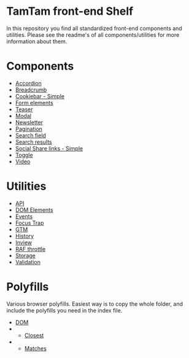 # TamTam front-end Shelf
In this repository you find all standardized front-end components and utilities. Please see the readme's of all components/utilities for more information about them.

# Components
* [Accordion](/components/accordion/README.md)
* [Breadcrumb](/components/breadcrumb/README.md)
* [Cookiebar - Simple](/components/cookiebar/simple/README.md)
* [Form elements](/components/form-elements/README.md)
* [Teaser](/components/teaser/README.md)
* [Modal](/components/modal/README.md)
* [Newsletter](/components/newsletter/simple/README.md)
* [Pagination](/components/pagination/README.md)
* [Search field](/components/search/search-field/README.md)
* [Search results](/components/search/search-results/README.md)
* [Social Share links - Simple](/components/social-share-links/simple/README.md)
* [Toggle](/components/toggle/README.md)
* [Video](/components/video/README.md)

# Utilities
* [API](/utilities/api/README.md)
* [DOM Elements](/utilities/dom-elements/README.md)
* [Events](/utilities/events/README.md)
* [Focus Trap](/utilities/focus-trap/README.md)
* [GTM](/utilities/gtm/README.md)
* [History](/utilities/history-api/README.md)
* [Inview](/utilities/in-view/README.md)
* [RAF throttle](/utilities/raf-throttle/README.md)
* [Storage](/utilities/storage/README.md)
* [Validation](/utilities/validation/README.md)

# Polyfills
Various browser polyfills. Easiest way is to copy the whole folder, and include the polyfills you need in the index file.
* [DOM](/polyfills/DOM/README.md)
* * [Closest](/polyfills/DOM/closest.js)
* * [Matches](/polyfills/DOM/matches.js)
